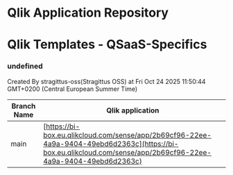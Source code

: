 # Qlik Application Repository 
# Qlik Templates - QSaaS-Specifics
### undefined
Created By stragittus-oss(Stragittus OSS) at Fri Oct 24 2025 11:50:44 GMT+0200 (Central European Summer Time)

Branch Name|Qlik application
---|---
main|[https://bi-box.eu.qlikcloud.com/sense/app/2b69cf96-22ee-4a9a-9404-49ebd6d2363c](https://bi-box.eu.qlikcloud.com/sense/app/2b69cf96-22ee-4a9a-9404-49ebd6d2363c)